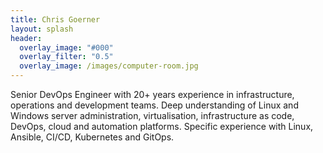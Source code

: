 ```yaml
---
title: Chris Goerner
layout: splash
header:
  overlay_image: "#000"
  overlay_filter: "0.5"
  overlay_image: /images/computer-room.jpg
---
```


Senior DevOps Engineer with 20+ years experience in infrastructure, operations and development teams. Deep understanding of Linux and Windows server administration, virtualisation, infrastructure as code, DevOps, cloud and automation platforms. Specific experience with Linux, Ansible, CI/CD, Kubernetes and GitOps.